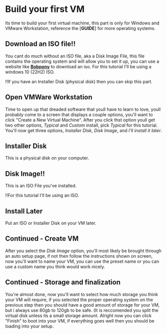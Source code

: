 # Build your first VM

Its time to build your first virtual machine, this part is only for Windows and VMware Workstation, reference the [**GUIDE**] for more operating systems.

## Download an ISO file!!

You cant do much without an ISO file, aka a Disk Image File, this file contains the operating system and will allow you to set it up, you can use a website like [**Bobpony**](https://www.bobpony.com/downloads/) to download an iso. For this tutorial I'll be using a windows 10 (22H2) ISO.

!!If you have an Installer Disk (physical disk) then you can skip this part.
## Open VMWare Workstation

Time to open up that dreaded software that youll have to learn to love, youll probably come to a screen that displays a couple options, you'll want to click "Create a New Virtual Machine". After you click thst option youll get two other options, *Typical* and *Custom* install, pick *Typical* for this tutorial. You'll now get three options, *Installer Disk*, *Disk Image*, and *I'll install it later*.

## Installer Disk

This is a physical disk on your computer.

## Disk Image!!

This is an ISO File you've installed.

!!For this tutorial I'll be using an ISO.
## Install Later

Put an ISO or Installer Disk on your VM later.

## Continued - Create VM

After you select the *Disk Image* option, you'll most likely be brought through an auto setup page, if not then follow the instructions shown on screen, now you'll want to name your VM, you can use the preset name or you can use a custom name you think would work nicely.

## Continued - Storage and finalization

You're almost done, now you'll want to select how much storage you think your VM will require, if you selected the proper operating system on the previous step then you should have a good amount of storage for your VM, but i always use 80gb to 120gb to be safe. (It is reccomended you split the virtual disk unless its a small storage amount. Alright now you can click "Finish" to boot into your VM, if everything goes well then you should be loading into your setup.

